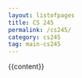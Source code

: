 ```yaml
---
layout: listofpages
title: CS 245
permalink: /cs245/
category: cs245
tag: main-cs245
---
```


{{content}}
